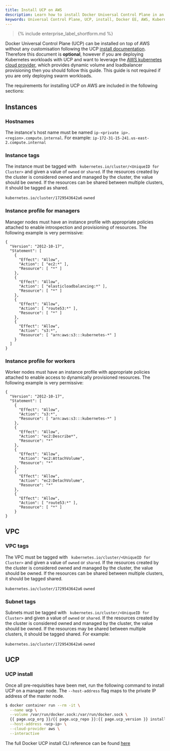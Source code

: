 ```yaml
---
title: Install UCP on AWS
description: Learn how to install Docker Universal Control Plane in an Amazon Web Services (AWS) environment.
keywords: Universal Control Plane, UCP, install, Docker EE, AWS, Kubernetes
---
```


>{% include enterprise_label_shortform.md %}

Docker Universal Control Plane (UCP) can be installed on top of AWS without any
customisation following the UCP [install documentation](../index.md). Therefore
this document is **optional**, however if you are deploying Kubernetes
workloads with UCP and want to leverage the [AWS kubernetes cloud
provider](https://github.com/kubernetes/cloud-provider-aws), which provides
dynamic volume and loadbalancer provisioning then you should follow this guide.
This guide is not required if you are only deploying swarm workloads.

The requirements for installing UCP on AWS are included in the following sections:

## Instances
### Hostnames 
The instance's host name must be named `ip-<private ip>.<region>.compute.internal`. For example:
`ip-172-31-15-241.us-east-2.compute.internal`

### Instance tags
The instance must be tagged with ` kubernetes.io/cluster/<UniqueID for Cluster>` and given a 
value of `owned` or `shared`. If the resources created by the cluster is considered owned and 
managed by the cluster, the value should be owned.  If the resources can be shared between multiple 
clusters, it should be tagged as shared.

`kubernetes.io/cluster/1729543642a6` `owned`

### Instance profile for managers
Manager nodes must have an instance profile with appropriate policies attached to enable 
introspection and provisioning of resources. The following example is very permissive:

```
{
  "Version": "2012-10-17",
  "Statement": [
    {
      "Effect": "Allow",
      "Action": [ "ec2:*" ],
      "Resource": [ "*" ]
    },
    {
      "Effect": "Allow",
      "Action": [ "elasticloadbalancing:*" ],
      "Resource": [ "*" ]
    },
    {
      "Effect": "Allow",
      "Action": [ "route53:*" ],
      "Resource": [ "*" ]
    },
    {
      "Effect": "Allow",
      "Action": "s3:*",
      "Resource": [ "arn:aws:s3:::kubernetes-*" ]
    }
  ]
}
```

### Instance profile for workers
Worker nodes must have an instance profile with appropriate policies attached to enable access to 
dynamically provisioned resources. The following example is very permissive:

```
{
  "Version": "2012-10-17",
  "Statement": [
    {
      "Effect": "Allow",
      "Action": "s3:*",
      "Resource": [ "arn:aws:s3:::kubernetes-*" ]
    },
    {
      "Effect": "Allow",
      "Action": "ec2:Describe*",
      "Resource": "*"
    },
    {
      "Effect": "Allow",
      "Action": "ec2:AttachVolume",
      "Resource": "*"
    },
    {
      "Effect": "Allow",
      "Action": "ec2:DetachVolume",
      "Resource": "*"
    },
    {
      "Effect": "Allow",
      "Action": [ "route53:*" ],
      "Resource": [ "*" ]
    }
} 
```

## VPC
### VPC tags
The VPC must be tagged with ` kubernetes.io/cluster/<UniqueID for Cluster>` and given a value 
of `owned` or `shared`.  If the resources created by the cluster is considered owned and managed by the cluster, 
the value should be owned.  If the resources can be shared between multiple clusters, it should be tagged shared.

`kubernetes.io/cluster/1729543642a6` `owned`

### Subnet tags
Subnets  must be tagged with ` kubernetes.io/cluster/<UniqueID for Cluster>` and given a value of `owned` or `shared`. If the resources created by the cluster is considered owned and managed by the cluster, the value should be owned.  If the resources may be shared between multiple clusters, it should be tagged shared.  For example:

`kubernetes.io/cluster/1729543642a6` `owned`

## UCP 
### UCP install 

Once all pre-requisities have been met, run the following command to install
UCP on a manager node. The `--host-address` flag maps to the private IP address
of the master node.

```bash
$ docker container run --rm -it \
  --name ucp \
  --volume /var/run/docker.sock:/var/run/docker.sock \
  {{ page.ucp_org }}/{{ page.ucp_repo }}:{{ page.ucp_version }} install \
  --host-address <ucp-ip> \
  --cloud-provider aws \
  --interactive
```

The full Docker UCP install CLI reference can be found
[here](/reference/ucp/3.2/cli/install/)
